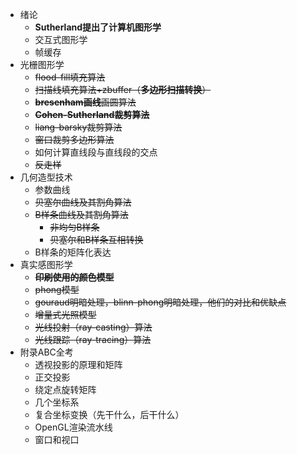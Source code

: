 

- 绪论
  - **Sutherland提出了计算机图形学**
  - 交互式图形学
  - 帧缓存
- 光栅图形学
  - ~~flood-fill填充算法~~
  - ~~扫描线填充算法+zbuffer（**多边形扫描转换**）~~
  - ~~**bresenham画线**画圆算法~~
  - ~~**Cohen-Sutherland裁剪算法**~~
  - ~~liang-barsky裁剪算法~~
  - ~~窗口裁剪多边形算法~~
  - 如何计算直线段与直线段的交点
  - ~~反走样~~
- 几何造型技术
  - 参数曲线
  - ~~贝塞尔曲线及其割角算法~~
  - ~~B样条曲线及其割角算法~~
    - ~~非均匀B样条~~
    - ~~贝塞尔和B样条互相转换~~
  - B样条的矩阵化表达
- 真实感图形学
  - ~~**印刷使用的颜色模型**~~
  - ~~phong模型~~
  - ~~gouraud明暗处理，blinn-phong明暗处理，他们的对比和优缺点~~
  - ~~增量式光照模型~~
  - ~~光线投射（ray-casting）算法~~
  - ~~光线跟踪（ray-tracing）算法~~
- 附录ABC全考
  - 透视投影的原理和矩阵
  - 正交投影
  - 绕定点旋转矩阵
  - 几个坐标系
  - 复合坐标变换（先干什么，后干什么）
  - OpenGL渲染流水线
  - 窗口和视口

